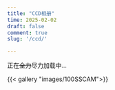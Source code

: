 ```yaml
---
title: "CCD相册"
time: 2025-02-02
draft: false
comment: true
slug: '/ccd/'

---
```


正在~~全力~~尽力加载中…

{{< gallery "images/100SSCAM">}}
